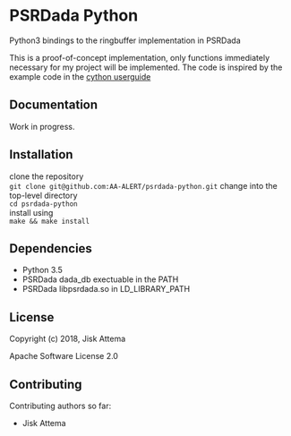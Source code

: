 PSRDada Python
===============================
Python3 bindings to the ringbuffer implementation in PSRDada

This is a proof-of-concept implementation, only functions immediately necessary for my project will be implemented.
The code is inspired by the example code in the [cython userguide](http://cython.readthedocs.io/en/latest/src/userguide/buffer.html)

Documentation
-------------
Work in progress.

Installation
------------
clone the repository  
    `git clone git@github.com:AA-ALERT/psrdada-python.git`
change into the top-level directory  
    `cd psrdada-python`  
install using  
    `make && make install`

Dependencies
------------
 * Python 3.5
 * PSRDada dada\_db exectuable in the PATH
 * PSRDada libpsrdada.so in LD\_LIBRARY\_PATH

License
-------
Copyright (c) 2018, Jisk Attema

Apache Software License 2.0

Contributing
------------
Contributing authors so far:
* Jisk Attema


